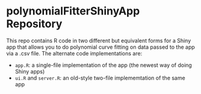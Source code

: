 # polynomialFitterShinyApp Repository

This repo contains R code in two different but equivalent forms for a 
Shiny app that allows you to do polynomial curve fitting on data passed to the 
app via a .csv file.  The alternate code implementations are:

* `app.R`: a single-file implementation of the app (the newest way of doing 
Shiny apps)
* `ui.R` and `server.R`: an old-style two-file implememtation of the same 
app